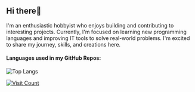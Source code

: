 ## Hi there👋
I'm an enthusiastic hobbyist who enjoys building and contributing to interesting projects. Currently, I'm focused on learning new programming languages and improving IT tools to solve real-world problems. I'm excited to share my journey, skills, and creations here.

#### Languages used in my GitHub Repos:

![Top Langs](https://github-readme-stats.vercel.app/api/top-langs/?username=thefrostseeker&layout=compact&theme=dark&cache_seconds=3600&langs_count=20&hide_title=true)

[![Visit Count](https://visitcount.itsvg.in/api?id=thefrostseeker&label=Profile%20Views&pretty=true)](https://visitcount.itsvg.in)
